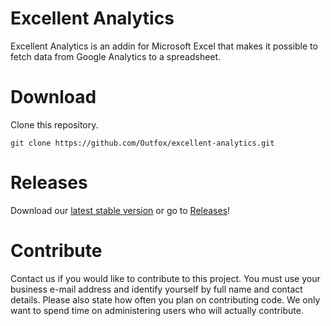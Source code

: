 Excellent Analytics
======================

Excellent Analytics is an addin for Microsoft Excel that makes it possible to fetch data from Google Analytics to a spreadsheet.

# Download

Clone this repository.

`git clone https://github.com/Outfox/excellent-analytics.git`


# Releases

Download our [latest stable version](https://github.com/Outfox/excellent-analytics/releases/download/excellent-analytics/Excellent-Analytics.zip) or go to  [Releases](https://github.com/Outfox/excellent-analytics/releases)!

# Contribute

Contact us if you would like to contribute to this project. You must use your business e-mail address and identify yourself by full name and contact details. Please also state how often you plan on contributing code. We only want to spend time on administering users who will actually contribute.

